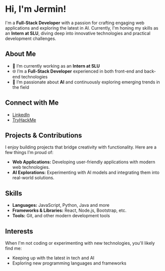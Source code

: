  # Hi, I'm Jermin!

I'm a **Full-Stack Developer** with a passion for crafting engaging web applications and exploring the latest in AI. Currently, I'm honing my skills as an **Intern at SLU**, diving deep into innovative technologies and practical development challenges.

## About Me

- 🔭 I’m currently working as an **Intern at SLU**
- 🌐 I’m a **Full-Stack Developer** experienced in both front-end and back-end technologies
- 🤖 I’m passionate about **AI** and continuously exploring emerging trends in the field

## Connect with Me

- [LinkedIn](https://www.linkedin.com/in/jerminodcheo/)
- [TryHackMe](https://tryhackme.com/dashboard)

## Projects & Contributions

I enjoy building projects that bridge creativity with functionality. Here are a few things I’m proud of:
- **Web Applications:** Developing user-friendly applications with modern web technologies.
- **AI Explorations:** Experimenting with AI models and integrating them into real-world solutions.

## Skills

- **Languages:** JavaScript, Python, Java and more
- **Frameworks & Libraries:** React, Node.js, Bootstrap, etc.
- **Tools:** Git, and other modern development tools

## Interests

When I'm not coding or experimenting with new technologies, you'll likely find me:
- Keeping up with the latest in tech and AI
- Exploring new programming languages and frameworks

<!-- Feel free to check out my repositories to see what I've been working on and get in touch if you'd like to collaborate! -->
